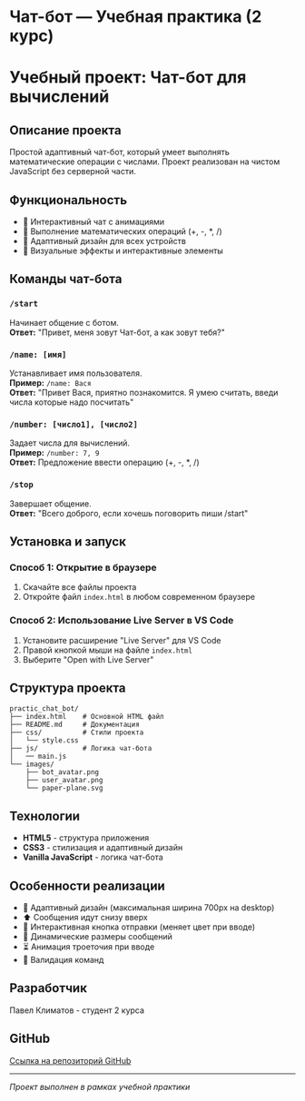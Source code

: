 # Чат-бот — Учебная практика (2 курс)

# Учебный проект: Чат-бот для вычислений

## Описание проекта
Простой адаптивный чат-бот, который умеет выполнять математические операции с числами. Проект реализован на чистом JavaScript без серверной части.

## Функциональность
- 💬 Интерактивный чат с анимациями
- 🧮 Выполнение математических операций (+, -, *, /)
- 📱 Адаптивный дизайн для всех устройств
- 🎨 Визуальные эффекты и интерактивные элементы

## Команды чат-бота

### `/start`
Начинает общение с ботом.  
**Ответ:** "Привет, меня зовут Чат-бот, а как зовут тебя?"

### `/name: [имя]`
Устанавливает имя пользователя.  
**Пример:** `/name: Вася`  
**Ответ:** "Привет Вася, приятно познакомится. Я умею считать, введи числа которые надо посчитать"

### `/number: [число1], [число2]`
Задает числа для вычислений.  
**Пример:** `/number: 7, 9`  
**Ответ:** Предложение ввести операцию (+, -, *, /)

### `/stop`
Завершает общение.  
**Ответ:** "Всего доброго, если хочешь поговорить пиши /start"

## Установка и запуск

### Способ 1: Открытие в браузере
1. Скачайте все файлы проекта
2. Откройте файл `index.html` в любом современном браузере

### Способ 2: Использование Live Server в VS Code
1. Установите расширение "Live Server" для VS Code
2. Правой кнопкой мыши на файле `index.html`
3. Выберите "Open with Live Server"

## Структура проекта

```
practic_chat_bot/
├── index.html    # Основной HTML файл
├── README.md     # Документация
├── css/          # Стили проекта
│   └── style.css
├── js/           # Логика чат-бота
│   ── main.js
└── images/
    ├── bot_avatar.png
    ├── user_avatar.png
    └── paper-plane.svg

```
## Технологии
- **HTML5** - структура приложения
- **CSS3** - стилизация и адаптивный дизайн  
- **Vanilla JavaScript** - логика чат-бота

## Особенности реализации
- 📱 Адаптивный дизайн (максимальная ширина 700px на desktop)
- ⬆️ Сообщения идут снизу вверх
- 🎯 Интерактивная кнопка отправки (меняет цвет при вводе)
- 📐 Динамические размеры сообщений
- ⏳ Анимация троеточия при вводе
- 🔄 Валидация команд

## Разработчик
Павел Климатов - студент 2 курса

## GitHub
[Ссылка на репозиторий GitHub](https://github.com/klimatov/practic_chat_bot)

---

*Проект выполнен в рамках учебной практики*